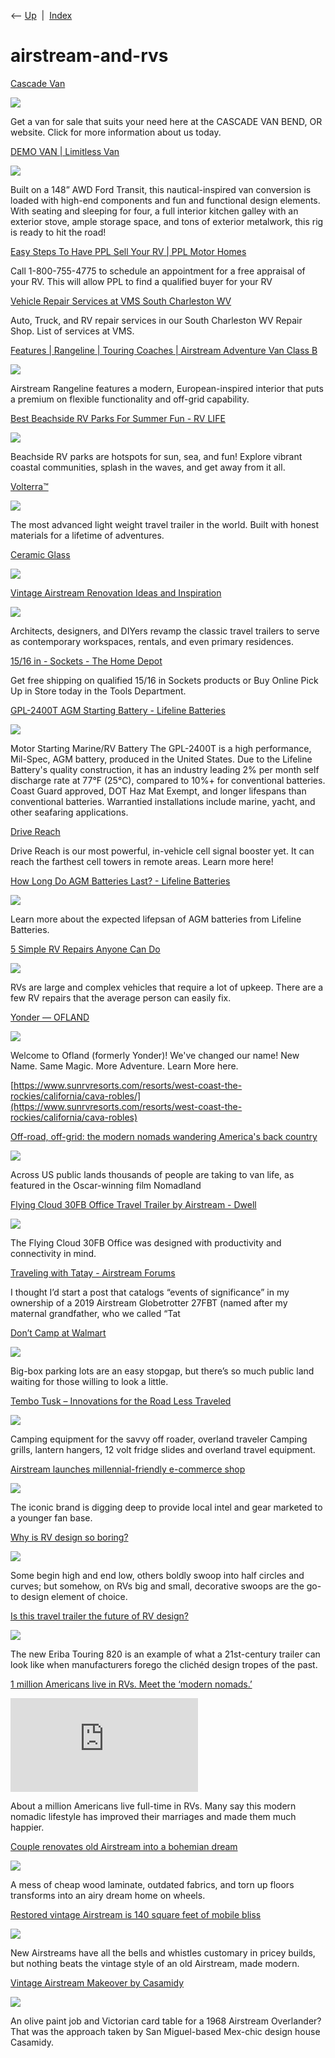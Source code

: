 <div class="nav">

⟵ [Up](index.html)  \|  [Index](index.html)

</div>

# airstream-and-rvs

<div class="cards">

<div class="card">

<div class="card-title">

[Cascade Van](https://cascadevan.com/vans-for-sale)

</div>

<div class="card-image">

[![](https://img1.wsimg.com/isteam/ip/868f30fe-42a8-4cbf-b3e1-0e2732802470/CascadeVan_14.png)](https://cascadevan.com/vans-for-sale)

</div>

Get a van for sale that suits your need here at the CASCADE VAN BEND, OR
website. Click for more information about us today.

</div>

<div class="card">

<div class="card-title">

[DEMO VAN \| Limitless Van](https://www.limitlessvan.com/demo)

</div>

<div class="card-image">

[![](https://static.wixstatic.com/media/c810f6_5a42cba549604b8ebe714e1da964e638~mv2.jpg/v1/fill/w_2500,h_1772,al_c/c810f6_5a42cba549604b8ebe714e1da964e638~mv2.jpg)](https://www.limitlessvan.com/demo)

</div>

Built on a 148” AWD Ford Transit, this nautical-inspired van conversion
is loaded with high-end components and fun and functional design
elements. With seating and sleeping for four, a full interior kitchen
galley with an exterior stove, ample storage space, and tons of exterior
metalwork, this rig is ready to hit the road!

</div>

<div class="card">

<div class="card-title">

[Easy Steps To Have PPL Sell Your RV \| PPL Motor
Homes](https://www.pplmotorhomes.com/how-to)

</div>

Call 1-800-755-4775 to schedule an appointment for a free appraisal of
your RV. This will allow PPL to find a qualified buyer for your RV

</div>

<div class="card">

<div class="card-title">

[Vehicle Repair Services at VMS South Charleston
WV](https://www.vmswv.com/services)

</div>

Auto, Truck, and RV repair services in our South Charleston WV Repair
Shop. List of services at VMS.

</div>

<div class="card">

<div class="card-title">

[Features \| Rangeline \| Touring Coaches \| Airstream Adventure Van
Class B](https://www.airstream.com/touring-coaches/rangeline/features)

</div>

<div class="card-image">

[![](https://cdn.airstream.com/wp-content/uploads/2022/08/Rangeline-Interior-Moonstone-Grey-Decor-mb.png)](https://www.airstream.com/touring-coaches/rangeline/features)

</div>

Airstream Rangeline features a modern, European-inspired interior that
puts a premium on flexible functionality and off-grid capability.

</div>

<div class="card">

<div class="card-title">

[Best Beachside RV Parks For Summer Fun - RV
LIFE](https://rvlife.com/best-beachside-rv-parks)

</div>

<div class="card-image">

[![](https://rvlife.com/wp-content/uploads/2024/05/Beachside.jpg)](https://rvlife.com/best-beachside-rv-parks)

</div>

Beachside RV parks are hotspots for sun, sea, and fun! Explore vibrant
coastal communities, splash in the waves, and get away from it all.

</div>

<div class="card">

<div class="card-title">

[Volterra™](https://bowlus.com/volterra)

</div>

<div class="card-image">

[![](https://bowlus.com/wp-content/uploads/bg-otr24-1-1.jpg)](https://bowlus.com/volterra)

</div>

The most advanced light weight travel trailer in the world. Built with
honest materials for a lifetime of adventures.

</div>

<div class="card">

<div class="card-title">

[Ceramic
Glass](https://www.masterappliedcoatings.com/ceramic-glass?fbclid=IwAR2kgyKH9zcmEyxVdY9OrdKcqI5i9dOQa6YWtEf9xegx4_ISzD33aI27zos)

</div>

<div class="card-image">

[![](http://static1.squarespace.com/static/62c35f43ed35d116ba0a315b/t/667c1bb14c38352974ec480f/1719409585520/MAC+logo_FINAL_OUTLINES_HORIZONTAL.png?format=1500w)](https://www.masterappliedcoatings.com/ceramic-glass?fbclid=IwAR2kgyKH9zcmEyxVdY9OrdKcqI5i9dOQa6YWtEf9xegx4_ISzD33aI27zos)

</div>

</div>

<div class="card">

<div class="card-title">

[Vintage Airstream Renovation Ideas and
Inspiration](https://www.dwell.com/article/renovated-airstream-travel-trailers-4ceccab3)

</div>

<div class="card-image">

[![](https://images.dwell.com/photos-6301044927817658368/6627579258199576576-large/the-27-foot-retro-trailer-needed-work-done-on-both-the-interior-and-exterior.jpg)](https://www.dwell.com/article/renovated-airstream-travel-trailers-4ceccab3)

</div>

Architects, designers, and DIYers revamp the classic travel trailers to
serve as contemporary workspaces, rentals, and even primary residences.

</div>

<div class="card">

<div class="card-title">

[15/16 in - Sockets - The Home
Depot](https://www.homedepot.com/b/Tools-Hand-Tools-Ratchets-Sockets-Sockets/15-16-in/N-5yc1vZc24uZ1z19uce)

</div>

Get free shipping on qualified 15/16 in Sockets products or Buy Online
Pick Up in Store today in the Tools Department.

</div>

<div class="card">

<div class="card-title">

[GPL-2400T AGM Starting Battery - Lifeline
Batteries](https://lifelinebatteries.com/products/marine-batteries/gpl-2400t)

</div>

<div class="card-image">

[![](https://lifelinebatteries.com/wp-content/uploads/2020/11/GPL-24T-F-HR-1.jpg)](https://lifelinebatteries.com/products/marine-batteries/gpl-2400t)

</div>

Motor Starting Marine/RV Battery The GPL-2400T is a high performance,
Mil-Spec, AGM battery, produced in the United States. Due to the
Lifeline Battery's quality construction, it has an industry leading 2%
per month self discharge rate at 77°F (25°C), compared to 10%+ for
conventional batteries. Coast Guard approved, DOT Haz Mat Exempt, and
longer lifespans than conventional batteries. Warrantied installations
include marine, yacht, and other seafaring applications.

</div>

<div class="card">

<div class="card-title">

[Drive
Reach](https://www.weboost.com/products/drive-reach?fbclid=IwAR33IVpEBYuziI-R8uJQexRTGFBT3GG6EZld1lAyxihPhRCugTH9KcoOhu8)

</div>

Drive Reach is our most powerful, in-vehicle cell signal booster yet. It
can reach the farthest cell towers in remote areas. Learn more here!

</div>

<div class="card">

<div class="card-title">

[How Long Do AGM Batteries Last? - Lifeline
Batteries](https://lifelinebatteries.com/how-long-do-agm-batteries-last)

</div>

<div class="card-image">

[![](https://lifelinebatteries.com/wp-content/uploads/2016/01/1236TB-right-2.jpg)](https://lifelinebatteries.com/how-long-do-agm-batteries-last)

</div>

Learn more about the expected lifepsan of AGM batteries from Lifeline
Batteries.

</div>

<div class="card">

<div class="card-title">

[5 Simple RV Repairs Anyone Can
Do](https://rvlife.com/simple-rv-repairs?fbclid=IwAR3kk_1XK_zWDX-torEl9joc9xoUfNJXwFbNUwx_C1kTiVr8oetC_PNJyJg)

</div>

<div class="card-image">

[![](https://rvlife.com/wp-content/uploads/2022/03/shutterstock_2061945293-scaled.jpg)](https://rvlife.com/simple-rv-repairs?fbclid=IwAR3kk_1XK_zWDX-torEl9joc9xoUfNJXwFbNUwx_C1kTiVr8oetC_PNJyJg)

</div>

RVs are large and complex vehicles that require a lot of upkeep. There
are a few RV repairs that the average person can easily fix.

</div>

<div class="card">

<div class="card-title">

[Yonder — OFLAND](https://www.stayyonder.com)

</div>

<div class="card-image">

[![](http://static1.squarespace.com/static/61174d1ababb3542d3a1809e/t/65a2ff8aeb2616311629f8fc/1705181066226/Ofland-Escalante-cream-on-red.jpg?format=1500w)](https://www.stayyonder.com)

</div>

Welcome to Ofland (formerly Yonder)! We've changed our name! New Name.
Same Magic. More Adventure. Learn More here.

</div>

<div class="card">

<div class="card-title">

[https://www.sunrvresorts.com/resorts/west-coast-the-rockies/california/cava-robles/](https://www.sunrvresorts.com/resorts/west-coast-the-rockies/california/cava-robles)

</div>

</div>

<div class="card">

<div class="card-title">

[Off-road, off-grid: the modern nomads wandering America's back
country](https://www.theguardian.com/lifeandstyle/2021/feb/04/modern-nomads-nomadland-van-life-us-public-lands)

</div>

<div class="card-image">

[![](https://i.guim.co.uk/img/media/92b47faab8e7f9c3bc25d1aff61886d6e6378ac4/0_448_6720_4032/master/6720.jpg?width=1200&height=630&quality=85&auto=format&fit=crop&overlay-align=bottom%2Cleft&overlay-width=100p&overlay-base64=L2ltZy9zdGF0aWMvb3ZlcmxheXMvdGctYWdlLTIwMjEucG5n&enable=upscale&s=cbbd7302605eedc85308bfa2322a20ac)](https://www.theguardian.com/lifeandstyle/2021/feb/04/modern-nomads-nomadland-van-life-us-public-lands)

</div>

Across US public lands thousands of people are taking to van life, as
featured in the Oscar-winning film Nomadland

</div>

<div class="card">

<div class="card-title">

[Flying Cloud 30FB Office Travel Trailer by Airstream -
Dwell](https://www.dwell.com/article/flying-cloud-30fb-office-travel-trailer-airstream-f01f57d0)

</div>

<div class="card-image">

[![](https://images.dwell.com/photos-6301044927817658368/6761336331131371520-large/the-interior-is-outfitted-with-seamless-vinyl-flooring-handcrafted-italian-lite-ply-laminated-cabinetry-laminated-countertops-and-ultraleather-seating-areas.png)](https://www.dwell.com/article/flying-cloud-30fb-office-travel-trailer-airstream-f01f57d0)

</div>

The Flying Cloud 30FB Office was designed with productivity and
connectivity in mind.

</div>

<div class="card">

<div class="card-title">

[Traveling with Tatay - Airstream
Forums](https://www.airforums.com/forums/f42/traveling-with-tatay-195553.html)

</div>

I thought I’d start a post that catalogs “events of significance” in my
ownership of a 2019 Airstream Globetrotter 27FBT (named after my
maternal grandfather, who we called “Tat

</div>

<div class="card">

<div class="card-title">

[Don’t Camp at
Walmart](http://getpocket.com/explore/item/don-t-camp-at-walmart)

</div>

<div class="card-image">

[![](https://pocket-image-cache.com/1200x/filters:format(jpg):extract_focal()/https%3A%2F%2Fpocket-syndicated-images.s3.amazonaws.com%2Farticles%2F841%2F1633133706_5d2f86a327a59.jpg)](http://getpocket.com/explore/item/don-t-camp-at-walmart)

</div>

Big-box parking lots are an easy stopgap, but there’s so much public
land waiting for those willing to look a little.

</div>

<div class="card">

<div class="card-title">

[Tembo Tusk – Innovations for the Road Less
Traveled](http://tembotusk.com)

</div>

<div class="card-image">

[![](https://tembotusk.com/cdn/shop/files/temboslide9_9c90605a-8a3d-4141-8d95-2a59d95a7948.jpg?v=1592449893)](http://tembotusk.com)

</div>

Camping equipment for the savvy off roader, overland traveler Camping
grills, lantern hangers, 12 volt fridge slides and overland travel
equipment.

</div>

<div class="card">

<div class="card-title">

[Airstream launches millennial-friendly e-commerce
shop](https://www.curbed.com/2019/5/28/18642865/airstream-supply-company-new-website-camping-gear)

</div>

<div class="card-image">

[![](https://cdn.vox-cdn.com/thumbor/wyRsf3c5iFeqq-__sKBn1oBucxo=/0x591:8256x4914/fit-in/1200x630/cdn.vox-cdn.com/uploads/chorus_asset/file/16304124/shutterstock_1249385419.jpg)](https://www.curbed.com/2019/5/28/18642865/airstream-supply-company-new-website-camping-gear)

</div>

The iconic brand is digging deep to provide local intel and gear
marketed to a younger fan base.

</div>

<div class="card">

<div class="card-title">

[Why is RV design so
boring?](https://www.curbed.com/2019/5/3/18527840/rv-design-camper-graphics-decals-swoops)

</div>

<div class="card-image">

[![](https://cdn.vox-cdn.com/thumbor/-_L0iJIeXsLtPS3ZKDqpBWdfNAE=/0x272:3800x2262/fit-in/1200x630/cdn.vox-cdn.com/uploads/chorus_asset/file/16209942/GettyImages_953893442.jpg)](https://www.curbed.com/2019/5/3/18527840/rv-design-camper-graphics-decals-swoops)

</div>

Some begin high and end low, others boldly swoop into half circles and
curves; but somehow, on RVs big and small, decorative swoops are the
go-to design element of choice.

</div>

<div class="card">

<div class="card-title">

[Is this travel trailer the future of RV
design?](https://www.curbed.com/2019/1/25/18197526/rv-for-sale-camper-travel-trailer-eriba-touring-820)

</div>

<div class="card-image">

[![](https://cdn.vox-cdn.com/thumbor/CDf5zoZsVHZe7uMCXSdSz-y4JcE=/0x287:4000x2381/fit-in/1200x630/cdn.vox-cdn.com/uploads/chorus_asset/file/13714275/ERIBA_Touring_820_exterior_view__3___c__Hymer_GmbH_und_CoKG.jpg)](https://www.curbed.com/2019/1/25/18197526/rv-for-sale-camper-travel-trailer-eriba-touring-820)

</div>

The new Eriba Touring 820 is an example of what a 21st-century trailer
can look like when manufacturers forego the clichéd design tropes of the
past.

</div>

<div class="card">

<div class="card-title">

[1 million Americans live in RVs. Meet the ‘modern
nomads.’](https://www.washingtonpost.com/business/2018/11/12/million-americans-live-rvs-meet-modern-nomads)

</div>

<div class="card-image">

[![](https://www.washingtonpost.com/wp-apps/imrs.php?src=https://arc-anglerfish-washpost-prod-washpost.s3.amazonaws.com/public/WJM2QUGAGII6RH2PUG326JK2UU.jpg&w=1440)](https://www.washingtonpost.com/business/2018/11/12/million-americans-live-rvs-meet-modern-nomads)

</div>

About a million Americans live full-time in RVs. Many say this modern
nomadic lifestyle has improved their marriages and made them much
happier.

</div>

<div class="card">

<div class="card-title">

[Couple renovates old Airstream into a bohemian
dream](https://www.curbed.com/2018/11/5/18054500/camper-airstream-trailer-renovation-vintage-augustine)

</div>

<div class="card-image">

[![](https://cdn.vox-cdn.com/thumbor/mArI3kDlqJIxiASdMPfBxkidDEY=/0x115:1600x953/fit-in/1200x630/cdn.vox-cdn.com/uploads/chorus_asset/file/13373925/Living_room_3__1_.jpg)](https://www.curbed.com/2018/11/5/18054500/camper-airstream-trailer-renovation-vintage-augustine)

</div>

A mess of cheap wood laminate, outdated fabrics, and torn up floors
transforms into an airy dream home on wheels.

</div>

<div class="card">

<div class="card-title">

[Restored vintage Airstream is 140 square feet of mobile
bliss](https://www.curbed.com/2018/5/7/17304744/camper-airstream-trailer-for-sale-vintage)

</div>

<div class="card-image">

[![](https://cdn.vox-cdn.com/thumbor/rL6m2KO2qh4M-m3JjwPJydzphjQ=/0x402:5602x3335/fit-in/1200x630/cdn.vox-cdn.com/uploads/chorus_asset/file/10776913/COCaravan_1969_03_2018_AlisonMcQuainPhoto_LG_2575.jpg)](https://www.curbed.com/2018/5/7/17304744/camper-airstream-trailer-for-sale-vintage)

</div>

New Airstreams have all the bells and whistles customary in pricey
builds, but nothing beats the vintage style of an old Airstream, made
modern.

</div>

<div class="card">

<div class="card-title">

[Vintage Airstream Makeover by
Casamidy](https://www.remodelista.com/posts/vintage-airstream-makeover-by-casamidy)

</div>

<div class="card-image">

[![](https://www.remodelista.com/wp-content/uploads/2018/02/casamidy-airstream-mexico.jpg)](https://www.remodelista.com/posts/vintage-airstream-makeover-by-casamidy)

</div>

An olive paint job and Victorian card table for a 1968 Airstream
Overlander? That was the approach taken by San Miguel-based Mex-chic
design house Casamidy.

</div>

</div>
